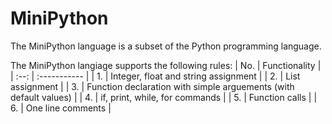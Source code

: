 # MiniPython
The MiniPython language is a subset of the Python programming language.

The MiniPython langiage supports the following rules:
| No.  | Functionality |
| :--: | :----------- |
| 1.   | Integer, float and string assignment |
| 2.   | List assignment |
| 3.   | Function declaration with simple arguements (with default values) |
| 4.   | if, print, while, for commands |
| 5.   | Function calls |
| 6.   | One line comments |
